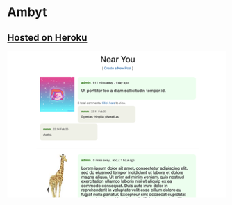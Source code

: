 # Ambyt

## [Hosted on Heroku](https://ambyt.herokuapp.com/posts)


![screen shot](app/assets/images/ambyt-ss.png)
